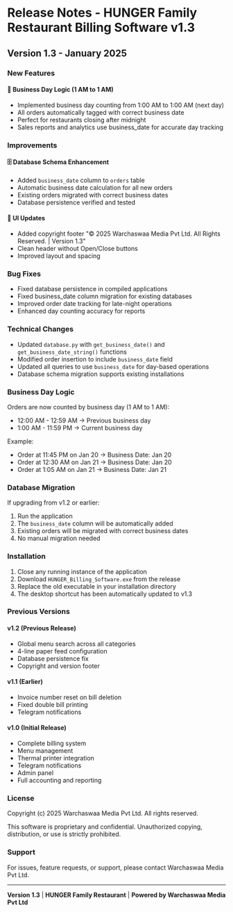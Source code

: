 # Release Notes - HUNGER Family Restaurant Billing Software v1.3

## Version 1.3 - January 2025

### New Features

#### 📅 **Business Day Logic (1 AM to 1 AM)**
- Implemented business day counting from 1:00 AM to 1:00 AM (next day)
- All orders automatically tagged with correct business date
- Perfect for restaurants closing after midnight
- Sales reports and analytics use business_date for accurate day tracking

### Improvements

#### 🗄️ **Database Schema Enhancement**
- Added `business_date` column to `orders` table
- Automatic business date calculation for all new orders
- Existing orders migrated with correct business dates
- Database persistence verified and tested

#### 🎨 **UI Updates**
- Added copyright footer "© 2025 Warchaswaa Media Pvt Ltd. All Rights Reserved. | Version 1.3"
- Clean header without Open/Close buttons
- Improved layout and spacing

### Bug Fixes

- Fixed database persistence in compiled applications
- Fixed business_date column migration for existing databases
- Improved order date tracking for late-night operations
- Enhanced day counting accuracy for reports

### Technical Changes

- Updated `database.py` with `get_business_date()` and `get_business_date_string()` functions
- Modified order insertion to include `business_date` field
- Updated all queries to use `business_date` for day-based operations
- Database schema migration supports existing installations

### Business Day Logic

Orders are now counted by business day (1 AM to 1 AM):
- 12:00 AM - 12:59 AM → Previous business day
- 1:00 AM - 11:59 PM → Current business day

Example:
- Order at 11:45 PM on Jan 20 → Business Date: Jan 20
- Order at 12:30 AM on Jan 21 → Business Date: Jan 20
- Order at 1:05 AM on Jan 21 → Business Date: Jan 21

### Database Migration

If upgrading from v1.2 or earlier:
1. Run the application
2. The `business_date` column will be automatically added
3. Existing orders will be migrated with correct business dates
4. No manual migration needed

### Installation

1. Close any running instance of the application
2. Download `HUNGER_Billing_Software.exe` from the release
3. Replace the old executable in your installation directory
4. The desktop shortcut has been automatically updated to v1.3

### Previous Versions

#### v1.2 (Previous Release)
- Global menu search across all categories
- 4-line paper feed configuration
- Database persistence fix
- Copyright and version footer

#### v1.1 (Earlier)
- Invoice number reset on bill deletion
- Fixed double bill printing
- Telegram notifications

#### v1.0 (Initial Release)
- Complete billing system
- Menu management
- Thermal printer integration
- Telegram notifications
- Admin panel
- Full accounting and reporting

### License

Copyright (c) 2025 Warchaswaa Media Pvt Ltd.
All rights reserved.

This software is proprietary and confidential.
Unauthorized copying, distribution, or use is strictly prohibited.

### Support

For issues, feature requests, or support, please contact Warchaswaa Media Pvt Ltd.

---

**Version 1.3** | **HUNGER Family Restaurant** | **Powered by Warchaswaa Media Pvt Ltd**

